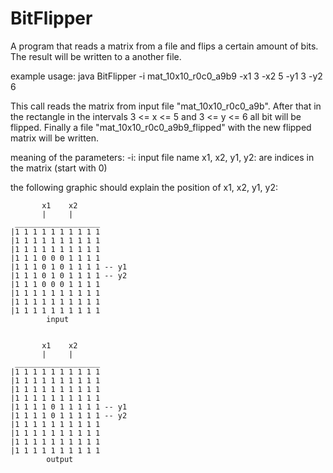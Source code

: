 BitFlipper
==========

A program that reads a matrix from a file and flips a certain amount of bits. The result will be written to a another file.


example usage: java BitFlipper -i mat_10x10_r0c0_a9b9 -x1 3 -x2 5 -y1 3 -y2 6

This call reads the matrix from input file "mat_10x10_r0c0_a9b". After that in the rectangle in the intervals 3 <= x <= 5 and 3 <= y <= 6
all bit will be flipped. Finally a file "mat_10x10_r0c0_a9b9_flipped" with the new flipped matrix will be written.

meaning of the parameters:
-i: input file name
x1, x2, y1, y2: are indices in the matrix (start with 0)


the following graphic should explain the position of x1, x2, y1, y2:


           x1    x2
           |     |
     ___________________
    |1 1 1 1 1 1 1 1 1 1 
    |1 1 1 1 1 1 1 1 1 1 
    |1 1 1 1 1 1 1 1 1 1 
    |1 1 1 0 0 0 1 1 1 1 
    |1 1 1 0 1 0 1 1 1 1 -- y1
    |1 1 1 0 1 0 1 1 1 1 -- y2
    |1 1 1 0 0 0 1 1 1 1 
    |1 1 1 1 1 1 1 1 1 1 
    |1 1 1 1 1 1 1 1 1 1 
    |1 1 1 1 1 1 1 1 1 1 
            input


           x1    x2
           |     |
     ___________________
    |1 1 1 1 1 1 1 1 1 1 
    |1 1 1 1 1 1 1 1 1 1 
    |1 1 1 1 1 1 1 1 1 1 
    |1 1 1 1 1 1 1 1 1 1 
    |1 1 1 1 0 1 1 1 1 1 -- y1
    |1 1 1 1 0 1 1 1 1 1 -- y2
    |1 1 1 1 1 1 1 1 1 1 
    |1 1 1 1 1 1 1 1 1 1 
    |1 1 1 1 1 1 1 1 1 1 
    |1 1 1 1 1 1 1 1 1 1 
            output
